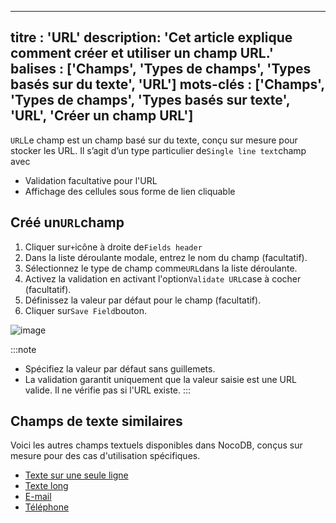 ***

titre : 'URL'
description: 'Cet article explique comment créer et utiliser un champ URL.'
balises : \['Champs', 'Types de champs', 'Types basés sur du texte', 'URL']
mots-clés : \['Champs', 'Types de champs', 'Types basés sur texte', 'URL', 'Créer un champ URL']
------------------------------------------------------------------------------------------------

`URL`Le champ est un champ basé sur du texte, conçu sur mesure pour stocker les URL. Il s’agit d’un type particulier de`Single line text`champ avec

* Validation facultative pour l'URL
* Affichage des cellules sous forme de lien cliquable

## Créé un`URL`champ

1. Cliquer sur`+`icône à droite de`Fields header`
2. Dans la liste déroulante modale, entrez le nom du champ (facultatif).
3. Sélectionnez le type de champ comme`URL`dans la liste déroulante.
4. Activez la validation en activant l'option`Validate URL`case à cocher (facultatif).
5. Définissez la valeur par défaut pour le champ (facultatif).
6. Cliquer sur`Save Field`bouton.

![image](/img/v2/fields/types/url.png)

:::note

* Spécifiez la valeur par défaut sans guillemets.
* La validation garantit uniquement que la valeur saisie est une URL valide. Il ne vérifie pas si l'URL existe.
  :::

## Champs de texte similaires

Voici les autres champs textuels disponibles dans NocoDB, conçus sur mesure pour des cas d'utilisation spécifiques.

* [Texte sur une seule ligne](010.single-line-text.md)
* [Texte long](020.long-text.md)
* [E-mail](030.email.md)
* [Téléphone](040.phonenumber.md)
